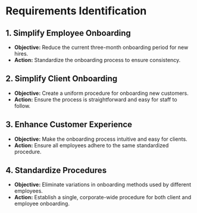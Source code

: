 # Requirements Identification

## 1. Simplify Employee Onboarding
- **Objective:** Reduce the current three-month onboarding period for new hires.
- **Action:** Standardize the onboarding process to ensure consistency.

## 2. Simplify Client Onboarding
- **Objective:** Create a uniform procedure for onboarding new customers.
- **Action:** Ensure the process is straightforward and easy for staff to follow.

## 3. Enhance Customer Experience
- **Objective:** Make the onboarding process intuitive and easy for clients.
- **Action:** Ensure all employees adhere to the same standardized procedure.

## 4. Standardize Procedures
- **Objective:** Eliminate variations in onboarding methods used by different employees.
- **Action:** Establish a single, corporate-wide procedure for both client and employee onboarding.
